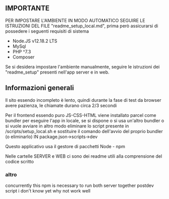 ## IMPORTANTE
PER IMPOSTARE L'AMBIENTE IN MODO AUTOMATICO SEGUIRE LE ISTRUZIONI DEL FILE "readme_setup_local.md", prima però assicurarsi di possedere i seguenti requisiti di sistema

- Node.JS v12.18.2 LTS
- MySql
- PHP ^7.3
- Composer

Se si desidera impostare l'ambiente manualmente, seguire le istruzioni dei "readme_setup" presenti nell'app server e in web.

## Informazioni generali  
Il sito essendo incompleto è lento, quindi durante la fase di test da browser avere pazienza, le chiamate durano circa 2/3 secondi

Per il frontend essendo puro JS-CSS-HTML viene installato parcel come bundler per eseguire l'app in locale, se si dispone o si usa un'altro bundler o si vuole avviare in altro modo eliminare lo script presente in /scripts/setup_local.sh e sostituire il comando dell'avvio del proprio bundler (o eliminarlo) IN package.json->scripts->dev

Questo applicativo usa il gestore di pacchetti Node - npm 

Nelle cartelle SERVER e WEB ci sono dei readme utili alla comprensione del codice scritto

### altro
concurrently
this npm is necessary to run both server together
postdev script i don't know yet why not work well

